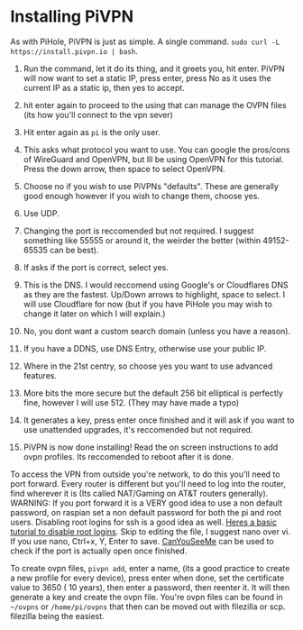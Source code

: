 # Installing PiVPN

As with PiHole, PiVPN is just as simple. A single command. `sudo curl -L https://install.pivpn.io | bash`. 

1) Run the command, let it do its thing, and it greets you, hit enter. PiVPN will now want to set a static IP, press enter, press No as it uses the current IP as a static ip, then yes to accept. 

2) hit enter again to proceed to the using that can manage the OVPN files (its how you'll connect to the vpn sever)

3) Hit enter again as `pi` is the only user. 

4) This asks what protocol you want to use. You can google the pros/cons of WireGuard and OpenVPN, but Ill be using OpenVPN for this tutorial. Press the down arrow, then space to select OpenVPN.

5) Choose no if you wish to use PiVPNs "defaults". These are generally good enough however if you wish to change them, choose yes. 

6) Use UDP.

7) Changing the port is reccomended but not required. I suggest something like 55555 or around it, the weirder the better (within 49152-65535 can be best). 
8) If asks if the port is correct, select yes. 
9) This is the DNS. I would reccomend using Google's or Cloudflares DNS as they are the fastest. Up/Down arrows to highlight, space to select. I will use Cloudflare for now (but if you have PiHole you may wish to change it later on which I will explain.)
10) No, you dont want a custom search domain (unless you have a reason). 
11) If you have a DDNS, use DNS Entry, otherwise use your public IP. 
12) Where in the 21st centry, so choose yes you want to use advanced features.
13) More bits the more secure but the default 256 bit elliptical is perfectly fine, however I will use 512. (They may have made a typo)
14) It generates a key, press enter once finished and it will ask if you want to use unattended upgrades, it's reccomended but not required.
15) PiVPN is now done installing! Read the on screen instructions to add ovpn profiles. Its reccomended to reboot after it is done. 

To access the VPN from outside you're network, to do this you'll need to port forward. Every router is different but you'll need to log into the router, find wherever it is (Its called NAT/Gaming on AT&T routers generally). 
WARNING: If you port forward it is a VERY good idea to use a non default password, on raspian set a non default password for both the pi and root users. Disabling root logins for ssh is a good idea as well. [Heres a basic tutorial to disable root logins](https://www.tecmint.com/disable-ssh-root-login-in-linux/). Skip to editing the file, I suggest nano over vi. If you use nano, Ctrl+x, Y, Enter to save. [CanYouSeeMe](https://canyouseeme.org/) can be used to check if the port is actually open once finished. 

To create ovpn files, `pivpn add`, enter a name, (its a good practice to create a new profile for every device), press enter when done, set the certificate value to 3650 ( 10 years), then enter a password, then reenter it. It will then generate a key and create the ovpn file. You're ovpn files can be found in `~/ovpns` or `/home/pi/ovpns` that then can be moved out with filezilla or scp. filezilla being the easiest. 
